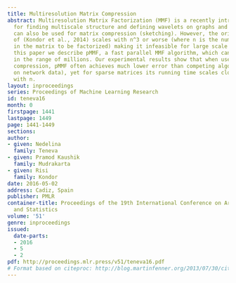 ```yaml
---
title: Multiresolution Matrix Compression
abstract: Multiresolution Matrix Factorization (MMF) is a recently introduced method
  for finding multiscale structure and defining wavelets on graphs and matrices. MMF
  can also be used for matrix compression (sketching). However, the original MMF algorithm
  of (Kondor et al., 2014) scales with n^3 or worse (where n is the number of rows/columns
  in the matrix to be factorized) making it infeasible for large scale problems. In
  this paper we describe pMMF, a fast parallel MMF algorithm, which can scale to n
  in the range of millions. Our experimental results show that when used for matrix
  compression, pMMF often achieves much lower error than competing algorithms (especially
  on network data), yet for sparse matrices its running time scales close to linearly
  with n.
layout: inproceedings
series: Proceedings of Machine Learning Research
id: teneva16
month: 0
firstpage: 1441
lastpage: 1449
page: 1441-1449
sections: 
author:
- given: Nedelina
  family: Teneva
- given: Pramod Kaushik
  family: Mudrakarta
- given: Risi
  family: Kondor
date: 2016-05-02
address: Cadiz, Spain
publisher: PMLR
container-title: Proceedings of the 19th International Conference on Artificial Intelligence
  and Statistics
volume: '51'
genre: inproceedings
issued:
  date-parts:
  - 2016
  - 5
  - 2
pdf: http://proceedings.mlr.press/v51/teneva16.pdf
# Format based on citeproc: http://blog.martinfenner.org/2013/07/30/citeproc-yaml-for-bibliographies/
---
```


